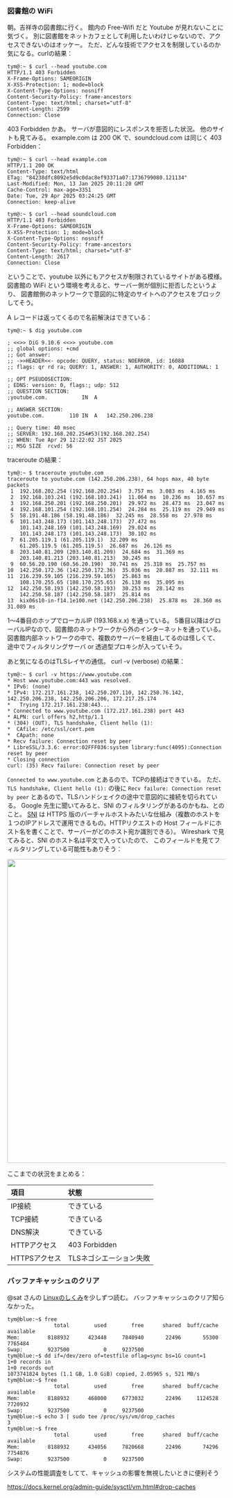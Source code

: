 ### 図書館の WiFi

朝。吉祥寺の図書館に行く。
館内の Free-Wifi だと Youtube が見れないことに気づく。
別に図書館をネットカフェとして利用したいわけじゃないので、アクセスできないのはオッケー。
ただ、どんな技術でアクセスを制限しているのか気になる。curlの結果：

```
tym@:~ $ curl --head youtube.com    
HTTP/1.1 403 Forbidden
X-Frame-Options: SAMEORIGIN
X-XSS-Protection: 1; mode=block
X-Content-Type-Options: nosniff
Content-Security-Policy: frame-ancestors
Content-Type: text/html; charset="utf-8"
Content-Length: 2599
Connection: Close
```

403 Forbidden かあ。
サーバが意図的にレスポンスを拒否した状況。
他のサイトも見てみる。
example.com は 200 OK で、soundcloud.com は同じく 403 Forbidden：

```
tym@:~ $ curl --head example.com
HTTP/1.1 200 OK
Content-Type: text/html
ETag: "84238dfc8092e5d9c0dac8ef93371a07:1736799080.121134"
Last-Modified: Mon, 13 Jan 2025 20:11:20 GMT
Cache-Control: max-age=3351
Date: Tue, 29 Apr 2025 03:24:25 GMT
Connection: keep-alive

tym@:~ $ curl --head soundcloud.com
HTTP/1.1 403 Forbidden
X-Frame-Options: SAMEORIGIN
X-XSS-Protection: 1; mode=block
X-Content-Type-Options: nosniff
Content-Security-Policy: frame-ancestors
Content-Type: text/html; charset="utf-8"
Content-Length: 2617
Connection: Close
```

ということで、youtube 以外にもアクセスが制限されているサイトがある模様。
図書館の WiFi という環境を考えると、サーバー側が個別に拒否したというより、
図書館側のネットワークで意図的に特定のサイトへのアクセスをブロックしてそう。

A レコードは返ってくるので名前解決はできている：

```
tym@:~ $ dig youtube.com

; <<>> DiG 9.10.6 <<>> youtube.com
;; global options: +cmd
;; Got answer:
;; ->>HEADER<<- opcode: QUERY, status: NOERROR, id: 16088
;; flags: qr rd ra; QUERY: 1, ANSWER: 1, AUTHORITY: 0, ADDITIONAL: 1

;; OPT PSEUDOSECTION:
; EDNS: version: 0, flags:; udp: 512
;; QUESTION SECTION:
;youtube.com.			IN	A

;; ANSWER SECTION:
youtube.com.		110	IN	A	142.250.206.238

;; Query time: 40 msec
;; SERVER: 192.168.202.254#53(192.168.202.254)
;; WHEN: Tue Apr 29 12:22:02 JST 2025
;; MSG SIZE  rcvd: 56
```

traceroute の結果：

```
tym@:~ $ traceroute youtube.com
traceroute to youtube.com (142.250.206.238), 64 hops max, 40 byte packets
 1  192.168.202.254 (192.168.202.254)  3.757 ms  3.083 ms  4.165 ms
 2  192.168.103.241 (192.168.103.241)  11.064 ms  10.236 ms  10.657 ms
 3  192.168.250.201 (192.168.250.201)  29.972 ms  28.473 ms  23.047 ms
 4  192.168.101.254 (192.168.101.254)  24.284 ms  25.119 ms  29.949 ms
 5  58.191.48.186 (58.191.48.186)  32.245 ms  28.558 ms  27.978 ms
 6  101.143.248.173 (101.143.248.173)  27.472 ms
    101.143.248.169 (101.143.248.169)  29.024 ms
    101.143.248.173 (101.143.248.173)  30.102 ms
 7  61.205.119.1 (61.205.119.1)  32.209 ms
    61.205.119.5 (61.205.119.5)  26.687 ms  26.126 ms
 8  203.140.81.209 (203.140.81.209)  24.684 ms  31.369 ms
    203.140.81.213 (203.140.81.213)  30.245 ms
 9  60.56.20.190 (60.56.20.190)  30.741 ms  25.318 ms  25.757 ms
10  142.250.172.36 (142.250.172.36)  35.036 ms  28.887 ms  32.111 ms
11  216.239.59.105 (216.239.59.105)  25.863 ms
    108.170.255.65 (108.170.255.65)  26.138 ms  35.095 ms
12  142.250.58.193 (142.250.58.193)  30.253 ms  28.142 ms
    142.250.58.187 (142.250.58.187)  25.814 ms
13  kix06s10-in-f14.1e100.net (142.250.206.238)  25.878 ms  28.360 ms  31.089 ms
```

1〜4番目のホップでローカルIP (193.168.x.x) を通っている。
5番目以降はグローバルIPなので、図書館のネットワークから外のインターネットを通っている。
図書館内部ネットワークの中で、複数のサーバーを経由してるのは怪しくて、
途中でフィルタリングサーバ or 透過型プロキシが入っていそう。

あと気になるのはTLSレイヤの通信。
curl -v (verbose) の結果：

```
tym@:~ $ curl -v https://www.youtube.com
* Host www.youtube.com:443 was resolved.
* IPv6: (none)
* IPv4: 172.217.161.238, 142.250.207.110, 142.250.76.142, 142.250.206.238, 142.250.206.206, 172.217.25.174
*   Trying 172.217.161.238:443...
* Connected to www.youtube.com (172.217.161.238) port 443
* ALPN: curl offers h2,http/1.1
* (304) (OUT), TLS handshake, Client hello (1):
*  CAfile: /etc/ssl/cert.pem
*  CApath: none
* Recv failure: Connection reset by peer
* LibreSSL/3.3.6: error:02FFF036:system library:func(4095):Connection reset by peer
* Closing connection
curl: (35) Recv failure: Connection reset by peer
```

`Connected to www.youtube.com` とあるので、TCPの接続はできている。
ただ、 `TLS handshake, Client hello (1):` の後に `Recv failure: Connection reset by peer` とあるので、TLSハンドシェイクの途中で意図的に接続を切られている。
Google 先生に聞いてみると、SNI のフィルタリングがあるのかもね、とのこと。
[SNI](https://ja.wikipedia.org/wiki/Server_Name_Indication) は HTTPS 版のバーチャルホストみたいな仕組み（複数のホストを１つのIPアドレスで運用できるもの。HTTPリクエストの Host フィールドにホスト名を書くことで、サーバーがどのホスト宛か識別できる）。
Wireshark で見てみると、SNI のホスト名は平文で入っていたので、
このフィールドを見てフィルタリングしている可能性もありそう：

<img src="https://i.imgur.com/UVdCqn0.png" width="700">

ここまでの状況をまとめる：

| 項目 | 状態 |
|:---|:---|
| IP接続 | できている |
| TCP接続 | できている |
| DNS解決 | できている |
| HTTPアクセス | 403 Forbidden |
| HTTPSアクセス | TLSネゴシエーション失敗 |

### バッファキャッシュのクリア

@sat さんの [Linuxのしくみ](https://www.amazon.co.jp/%EF%BC%BB%E8%A9%A6%E3%81%97%E3%81%A6%E7%90%86%E8%A7%A3%EF%BC%BDLinux%E3%81%AE%E3%81%97%E3%81%8F%E3%81%BF-%E2%80%95%E5%AE%9F%E9%A8%93%E3%81%A8%E5%9B%B3%E8%A7%A3%E3%81%A7%E5%AD%A6%E3%81%B6OS%E3%80%81%E4%BB%AE%E6%83%B3%E3%83%9E%E3%82%B7%E3%83%B3%E3%80%81%E3%82%B3%E3%83%B3%E3%83%86%E3%83%8A%E3%81%AE%E5%9F%BA%E7%A4%8E%E7%9F%A5%E8%AD%98%E3%80%90%E5%A2%97%E8%A3%9C%E6%94%B9%E8%A8%82%E7%89%88%E3%80%91-%E6%AD%A6%E5%86%85-%E8%A6%9A/dp/429713148X)を少しずつ読む。
バッファキャッシュのクリア知らなかった。

```
tym@blue:~$ free
               total        used        free      shared  buff/cache   available
Mem:         8188932      423448     7840940       22496       55300     7765484
Swap:        9237500           0     9237500
tym@blue:~$ dd if=/dev/zero of=testfile oflag=sync bs=1G count=1
1+0 records in
1+0 records out
1073741824 bytes (1.1 GB, 1.0 GiB) copied, 2.05965 s, 521 MB/s
tym@blue:~$ free
               total        used        free      shared  buff/cache   available
Mem:         8188932      468000     6773032       22496     1124528     7720932
Swap:        9237500           0     9237500
tym@blue:~$ echo 3 | sudo tee /proc/sys/vm/drop_caches 
3
tym@blue:~$ free
               total        used        free      shared  buff/cache   available
Mem:         8188932      434056     7820668       22496       74296     7754876
Swap:        9237500           0     9237500
```

システムの性能調査をしてて、キャッシュの影響を無視したいときに便利そう

https://docs.kernel.org/admin-guide/sysctl/vm.html#drop-caches